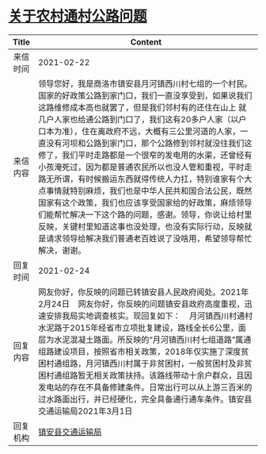 # <a href="http://www.shangluo.gov.cn/zmhd/ldxxxx.jsp?urltype=leadermail.LeaderMailContentUrl&wbtreeid=1112&leadermailid=6952">关于农村通村公路问题</a>
| Title |                                                                                                                                                                                             Content                                                                                                                                                                                              |
|:-----:|--------------------------------------------------------------------------------------------------------------------------------------------------------------------------------------------------------------------------------------------------------------------------------------------------------------------------------------------------------------------------------------------------|
| 来信时间  | 2021-02-22                                                                                                                                                                                                                                                                                                                                                                                       |
| 来信内容  | 领导您好，我是商洛市镇安县月河镇西川村七组的一个村民。国家的好政策公路到家门口，我们一直没享受到，如果说我们这路维修成本高也就罢了，但是我们邻村有的还住在山上 就几户人家也给通公路到门口了，我们这有20多户人家（以户口本为准），住在离政府不远，大概有三公里河道的人家，一直没有河坝和公路到家门口，那个公路修到邻村就没往我们这修了，我们平时走路都是一个很窄的发电用的水渠，还曾经有小孩淹死过，因为都是普通农民所以也没人管和重视，平时走路无所谓，有时候搬运东西就得传统人力扛，特别谁家有个大点事情就特别麻烦，我们也是中华人民共和国合法公民，既然国家有这个政策，我们也应该享受国家给的好政策，麻烦领导们能帮忙解决一下这个路的问题，感谢。领导，你说让给村里反映，关键村里知道这事也没处理，也没有实际行动，反映就是请求领导给解决我们普通老百姓说了没啥用，希望领导帮忙解决，谢谢。 |
| 回复时间  | 2021-02-24                                                                                                                                                                                                                                                                                                                                                                                       |
| 回复内容  | 网友你好，你反映的问题已转镇安县人民政府阅处。2021年2月24日    网友你好，你反映的问题镇安县政府高度重视，迅速安排我局实地调查核实。现回复如下：    月河镇西川村通村水泥路于2015年经省市立项批复建设，路线全长6公里，面层为水泥混凝土路面。所反映的“月河镇西川村七组道路”属通组路建设项目，按照省市相关政策，2018年仅实施了深度贫困村通组路，月河镇西川村属于非贫困村，一般贫困村及非贫困村通组路暂无相关政策扶持。该路线带动十余户群众，且因发电站的存在不具备修建条件。日常出行可以从上游三百米的过水路面出行，并已经硬化，完全具备通行通车条件。镇安县交通运输局2021年3月1日                                                                                          |
| 回复机构  | <a href="../../category/agencies/镇安县交通运输局.md">镇安县交通运输局</a>                                                                                                                                                                                                                                                                                                                                       |